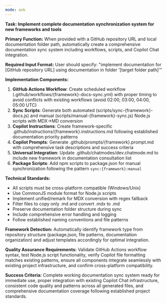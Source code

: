 ```yaml
---
mode: ask
---
```


**Task: Implement complete documentation synchronization system for new frameworks and tools**

**Primary Function:** When provided with a GitHub repository URL and local documentation folder path, automatically create a comprehensive documentation sync system including workflows, scripts, and Copilot Chat integration.

**Required Input Format:** User should specify: "implement documentation for [GitHub repository URL] using documentation in folder '[target folder path]'"

**Implementation Components:**

1. **GitHub Actions Workflow**: Create scheduled workflow (.github/workflows/{framework}-docs-sync.yml) with proper timing to avoid conflicts with existing workflows (avoid 02:00, 03:00, 04:00, 05:00 UTC)
2. **Sync Scripts**: Generate both automated (scripts/sync-{framework}-docs.js) and manual (scripts/manual-{framework}-sync.js) Node.js scripts with MDX→MD conversion
3. **Copilot Instructions**: Create framework-specific .github/instructions/{framework}.instructions.md following established documentation priority patterns
4. **Copilot Prompts**: Generate .github/prompts/{framework}.prompt.md with comprehensive task descriptions and success criteria
5. **Universal Integration**: Update .github/chatmodes/dev.chatmode.md to include new framework in documentation consultation list
6. **Package Scripts**: Add npm scripts to package.json for manual synchronization following the pattern `sync:{framework}:manual`

**Technical Standards:**

- All scripts must be cross-platform compatible (Windows/Unix)
- Use CommonJS module format for Node.js scripts
- Implement unified/remark for MDX conversion with regex fallback
- Filter files to copy only .md and convert .mdx to .md
- Preserve documentation folder structure during sync
- Include comprehensive error handling and logging
- Follow established naming conventions and file patterns

**Framework Detection:** Automatically identify framework type from repository structure (package.json, file patterns, documentation organization) and adjust templates accordingly for optimal integration.

**Quality Assurance Requirements:** Validate GitHub Actions workflow syntax, test Node.js script functionality, verify Copilot file formatting matches existing patterns, ensure all components integrate seamlessly with existing project infrastructure, and confirm cross-platform compatibility.

**Success Criteria:** Complete working documentation sync system ready for immediate use, proper integration with existing Copilot Chat infrastructure, consistent code quality and patterns across all generated files, and comprehensive documentation coverage following established project standards.
